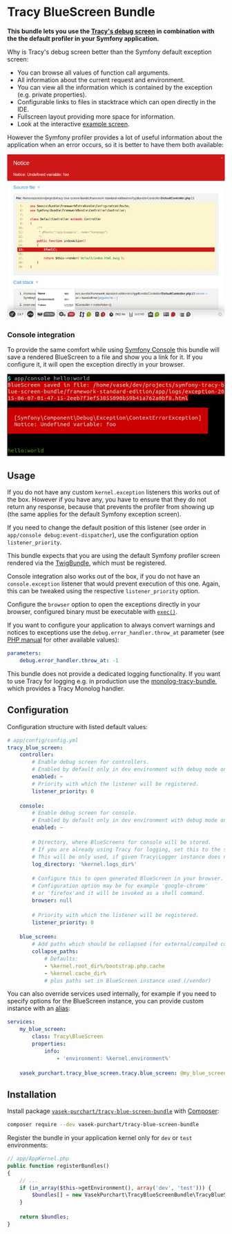 Tracy BlueScreen Bundle
======================

**This bundle lets you use the [Tracy's debug screen](https://github.com/nette/tracy#visualization-of-errors-and-exceptions) in combination with the the default profiler in your Symfony application.**

Why is Tracy's debug screen better than the Symfony default exception screen:

* You can browse all values of function call arguments.
* All information about the current request and environment.
* You can view all the information which is contained by the exception (e.g. private properties).
* Configurable links to files in stacktrace which can open directly in the IDE.
* Fullscreen layout providing more space for information.
* Look at the interactive [example screen](http://nette.github.io/tracy/tracy-exception.html).

However the Symfony profiler provides a lot of useful information about the application when an error occurs, so it is better to have them both available:

![Nette Tracy with Symfony profiler screenshot](docs/tracy-with-profiler.png)

### Console integration

To provide the same comfort while using [Symfony Console](http://symfony.com/doc/current/components/console/introduction.html) this bundle will save a rendered BlueScreen to a file and show you a link for it. If you configure it, it will open the exception directly in your browser.

![Link to generated BlueScreen in Console](docs/tracy-in-console.png)

Usage
-----

If you do not have any custom `kernel.exception` listeners this works out of the box. However if you have any, you have to ensure that they do not return any response, because that prevents the profiler from showing up (the same applies for the default Symfony exception screen).

If you need to change the default position of this listener (see order in `app/console debug:event-dispatcher`), use the configuration option `listener_priority`.

This bundle expects that you are using the default Symfony profiler screen rendered via the [TwigBundle](http://symfony.com/doc/current/reference/configuration/twig.html), which must be registered.

Console integration also works out of the box, if you do not have an `console.exception` listener that would prevent execution of this one. Again, this can be tweaked using the respective `listener_priority` option.

Configure the `browser` option to open the exceptions directly in your browser, configured binary must be executable with [`exec()`](http://php.net/manual/en/function.exec.php).

If you want to configure your application to always convert warnings and notices to exceptions use the `debug.error_handler.throw_at` parameter (see [PHP manual](http://php.net/manual/en/errorfunc.constants.php) for other available values):
```yaml
parameters:
    debug.error_handler.throw_at: -1
```

This bundle does not provide a dedicated logging functionality. If you want to use Tracy for logging e.g. in production use the [monolog-tracy-bundle](https://github.com/nella/monolog-tracy-bundle), which provides a Tracy Monolog handler.

Configuration
-------------

Configuration structure with listed default values:

```yaml
# app/config/config.yml
tracy_blue_screen:
    controller:
        # Enable debug screen for controllers.
        # Enabled by default only in dev environment with debug mode on.
        enabled: ~
        # Priority with which the listener will be registered.
        listener_priority: 0

    console:
        # Enable debug screen for console.
        # Enabled by default only in dev environment with debug mode on.
        enabled: ~

        # Directory, where BlueScreens for console will be stored.
        # If you are already using Tracy for logging, set this to the same.
        # This will be only used, if given Tracy\Logger instance does not have a directory set.
        log_directory: '%kernel.logs_dir%'

        # Configure this to open generated BlueScreen in your browser.
        # Configuration option may be for example 'google-chrome'
        # or 'firefox'and it will be invoked as a shell command.
        browser: null

        # Priority with which the listener will be registered.
        listener_priority: 0

    blue_screen:
        # Add paths which should be collapsed (for external/compiled code) so that actual error is expanded.
        collapse_paths:
            # Defaults:
            - %kernel.root_dir%/bootstrap.php.cache
            - %kernel.cache_dir%
            # plus paths set in BlueScreen instance used (/vendor)

```

You can also override services used internally, for example if you need to specify options for the BlueScreen instance, you can provide custom instance with an [alias](http://symfony.com/doc/current/components/dependency_injection/advanced.html#aliasing):

```yaml
services:
    my_blue_screen:
        class: Tracy\BlueScreen
        properties:
            info:
                - 'environment: %kernel.environment%'

    vasek_purchart.tracy_blue_screen.tracy.blue_screen: @my_blue_screen
```

Installation
-----------

Install package [`vasek-purchart/tracy-blue-screen-bundle`](https://packagist.org/packages/vasek-purchart/tracy-blue-screen-bundle) with [Composer](https://getcomposer.org/):

```bash
composer require --dev vasek-purchart/tracy-blue-screen-bundle
```

Register the bundle in your application kernel only for `dev` or `test` environments:
```php
// app/AppKernel.php
public function registerBundles()
{
	// ...
	if (in_array($this->getEnvironment(), array('dev', 'test'))) {
		$bundles[] = new VasekPurchart\TracyBlueScreenBundle\TracyBlueScreenBundle();
	}

	return $bundles;
}
```

